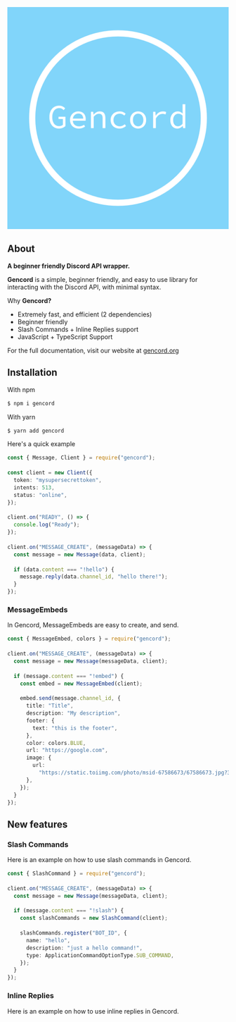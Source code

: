 <p align="center">
  <img src="assets/gencordsmall.jpeg" />
</p>

## About

**A beginner friendly Discord API wrapper.**

**Gencord** is a simple, beginner friendly, and easy to use library for interacting with the Discord API, with minimal syntax.

Why **Gencord?**

- Extremely fast, and efficient (2 dependencies)
- Beginner friendly
- Slash Commands + Inline Replies support
- JavaScript + TypeScript Support

For the full documentation, visit our website at [gencord.org](https://gencord.org)

## Installation

With npm

```bash
$ npm i gencord
```

With yarn

```bash
$ yarn add gencord
```

Here's a quick example

```ts
const { Message, Client } = require("gencord");

const client = new Client({
  token: "mysupersecrettoken",
  intents: 513,
  status: "online",
});

client.on("READY", () => {
  console.log("Ready");
});

client.on("MESSAGE_CREATE", (messageData) => {
  const message = new Message(data, client);

  if (data.content === "!hello") {
    message.reply(data.channel_id, "hello there!");
  }
});
```

### MessageEmbeds

In Gencord, MessageEmbeds are easy to create, and send.

```ts
const { MessageEmbed, colors } = require("gencord");

client.on("MESSAGE_CREATE", (messageData) => {
  const message = new Message(messageData, client);

  if (message.content === "!embed") {
    const embed = new MessageEmbed(client);

    embed.send(message.channel_id, {
      title: "Title",
      description: "My description",
      footer: {
        text: "this is the footer",
      },
      color: colors.BLUE,
      url: "https://google.com",
      image: {
        url:
          "https://static.toiimg.com/photo/msid-67586673/67586673.jpg?3918697",
      },
    });
  }
});
```

## New features

### Slash Commands

Here is an example on how to use slash commands in Gencord.

```ts
const { SlashCommand } = require("gencord");

client.on("MESSAGE_CREATE", (messageData) => {
  const message = new Message(messageData, client);

  if (message.content === "!slash") {
    const slashCommands = new SlashCommand(client);

    slashCommands.register("BOT_ID", {
      name: "hello",
      description: "just a hello command!",
      type: ApplicationCommandOptionType.SUB_COMMAND,
    });
  }
});
```

### Inline Replies

Here is an example on how to use inline replies in Gencord.
